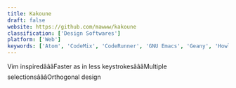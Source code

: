 ```yaml
---
title: Kakoune
draft: false 
website: https://github.com/mawww/kakoune
classification: ['Design Softwares']
platform: ['Web']
keywords: ['Atom', 'CodeMix', 'CodeRunner', 'GNU Emacs', 'Geany', 'Howl', 'Kate', 'Neovim', 'PSPad', 'Spacemacs', 'Textadept', 'Vim', 'Visual Studio Code', 'qemacs (for quick emacs)']
---
```

Vim inspiredâââFaster as in less keystrokesâââMultiple selectionsâââOrthogonal design